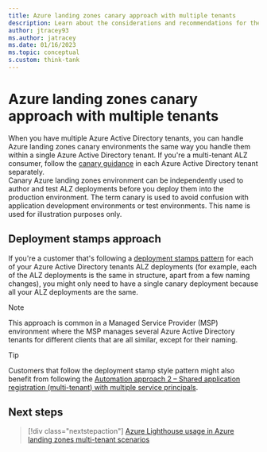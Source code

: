 ```yaml
---
title: Azure landing zones canary approach with multiple tenants
description: Learn about the considerations and recommendations for the canary approach to use when handling multiple Azure Active Directory tenants with Azure landing zones.
author: jtracey93
ms.author: jatracey
ms.date: 01/16/2023
ms.topic: conceptual
s.custom: think-tank
---
```


# Azure landing zones canary approach with multiple tenants

When you have multiple Azure Active Directory tenants, you can handle Azure landing zones canary environments the same way you handle them within a single Azure Active Directory tenant. If you're a multi-tenant ALZ consumer, follow the [canary guidance](../../../enterprise-scale/testing-approach.md) in each Azure Active Directory tenant separately.  
Canary Azure landing zones environment can be independently used to author and test ALZ deployments before you deploy them into the production environment. The term canary is used to avoid confusion with application development environments or test environments. This name is used for illustration purposes only.

## Deployment stamps approach

If you're a customer that's following a [deployment stamps pattern](/azure/architecture/patterns/deployment-stamp) for each of your Azure Active Directory tenants ALZ deployments (for example, each of the ALZ deployments is the same in structure, apart from a few naming changes), you might only need to have a single canary deployment because all your ALZ deployments are the same.

>[!NOTE]
> This approach is common in a Managed Service Provider (MSP) environment where the MSP manages several Azure Active Directory tenants for different clients that are all similar, except for their naming.

>[!TIP]
> Customers that follow the deployment stamp style pattern might also benefit from following the [Automation approach 2 – Shared application registration (multi-tenant) with multiple service principals](automation.md#approach-2--shared-application-registration-multi-tenant-with-multiple-service-principals).

## Next steps

> [!div class="nextstepaction"]
> [Azure Lighthouse usage in Azure landing zones multi-tenant scenarios](lighthouse.md)
